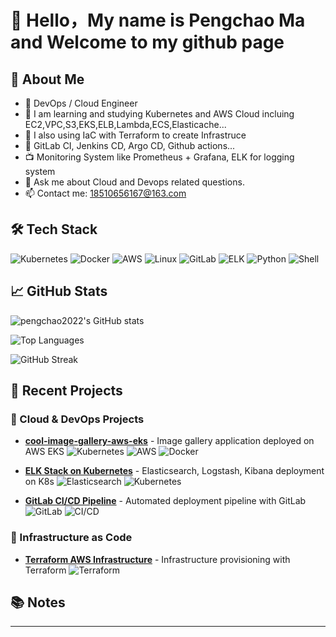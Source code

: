 # 👋 Hello，My name is Pengchao Ma and Welcome to my github page

## 🚀 About Me
- 💼 DevOps / Cloud Engineer
- 🌱 I am learning and studying Kubernetes and AWS Cloud incluing EC2,VPC,S3,EKS,ELB,Lambda,ECS,Elasticache...
-  I also using IaC with Terraform to create Infrastruce
- 🍊 GitLab CI, Jenkins CD, Argo CD, Github actions...
- 📺 Monitoring System like Prometheus + Grafana, ELK for logging system
- 💬 Ask me about Cloud and Devops related questions.
- 📫 Contact me: 18510656167@163.com

## 🛠 Tech Stack
![Kubernetes](https://img.shields.io/badge/-Kubernetes-326CE5?logo=kubernetes&logoColor=white)
![Docker](https://img.shields.io/badge/-Docker-2496ED?logo=docker&logoColor=white)
![AWS](https://img.shields.io/badge/-AWS-232F3E?logo=amazon-aws&logoColor=white)
![Linux](https://img.shields.io/badge/-Linux-FCC624?logo=linux&logoColor=black)
![GitLab](https://img.shields.io/badge/-GitLab-FCA121?logo=gitlab&logoColor=white)
![ELK](https://img.shields.io/badge/-ELK-005571?logo=elastic&logoColor=white)
![Python](https://img.shields.io/badge/-Python-3776AB?logo=python&logoColor=white)
![Shell](https://img.shields.io/badge/-Shell-4EAA25?logo=gnu-bash&logoColor=white)

## 📈 GitHub Stats
![pengchao2022's GitHub stats](https://github-readme-stats.vercel.app/api?username=pengchao2022&show_icons=true&theme=dark)

![Top Languages](https://github-readme-stats.vercel.app/api/top-langs/?username=pengchao2022&layout=compact&theme=dark)

![GitHub Streak](https://github-readme-streak-stats.herokuapp.com/?user=pengchao2022&theme=dark)

## 🔧 Recent Projects

### 🚀 Cloud & DevOps Projects
- [**cool-image-gallery-aws-eks**](https://github.com/pengchao2022/cool-image-gallery-aws-eks) - Image gallery application deployed on AWS EKS
  ![Kubernetes](https://img.shields.io/badge/Kubernetes-326CE5?style=flat&logo=kubernetes&logoColor=white)
  ![AWS](https://img.shields.io/badge/AWS-232F3E?style=flat&logo=amazon-aws&logoColor=white)
  ![Docker](https://img.shields.io/badge/Docker-2496ED?style=flat&logo=docker&logoColor=white)

- [**ELK Stack on Kubernetes**](https://github.com/pengchao2022/elk-aws-eks-project.git) - Elasticsearch, Logstash, Kibana deployment on K8s
  ![Elasticsearch](https://img.shields.io/badge/Elasticsearch-005571?style=flat&logo=elasticsearch&logoColor=white)
  ![Kubernetes](https://img.shields.io/badge/Kubernetes-326CE5?style=flat&logo=kubernetes&logoColor=white)

- [**GitLab CI/CD Pipeline**](https://github.com/pengchao2022/gitlab-sonarqube-eks-project.git) - Automated deployment pipeline with GitLab
  ![GitLab](https://img.shields.io/badge/GitLab-FCA121?style=flat&logo=gitlab&logoColor=white)
  ![CI/CD](https://img.shields.io/badge/CI/CD-000000?style=flat&logo=gitlab&logoColor=white)

### 🔧 Infrastructure as Code
- [**Terraform AWS Infrastructure**](https://github.com/pengchao2022/aws-vpc-for-eks.git) - Infrastructure provisioning with Terraform
  ![Terraform](https://img.shields.io/badge/Terraform-7B42BC?style=flat&logo=terraform&logoColor=white)
## 📚 Notes
<!-- 可以链接到你的技术博客或笔记仓库 -->

---
